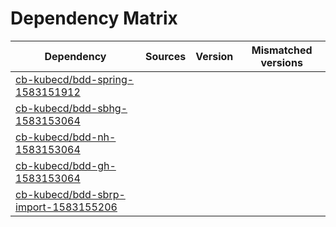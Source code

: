# Dependency Matrix

Dependency | Sources | Version | Mismatched versions
---------- | ------- | ------- | -------------------
[cb-kubecd/bdd-spring-1583151912](https://github.com/cb-kubecd/bdd-spring-1583151912.git) |  | []() | 
[cb-kubecd/bdd-sbhg-1583153064](https://github.com/cb-kubecd/bdd-sbhg-1583153064.git) |  | []() | 
[cb-kubecd/bdd-nh-1583153064](https://github.com/cb-kubecd/bdd-nh-1583153064.git) |  | []() | 
[cb-kubecd/bdd-gh-1583153064](https://github.com/cb-kubecd/bdd-gh-1583153064.git) |  | []() | 
[cb-kubecd/bdd-sbrp-import-1583155206](https://github.com/cb-kubecd/bdd-sbrp-import-1583155206.git) |  | []() | 
